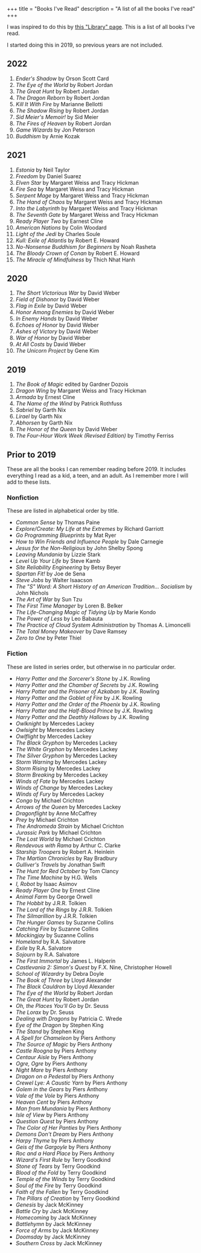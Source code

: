 +++
title = "Books I've Read"
description = "A list of all the books I've read"
+++

I was inspired to do this by [this "Library" page](http://tilde.town/~dustin/wiki/library). This is a list of all books I've read.

I started doing this in 2019, so previous years are not included.

## 2022

1. _Ender's Shadow_ by Orson Scott Card
2. _The Eye of the World_ by Robert Jordan
3. _The Great Hunt_ by Robert Jordan
4. _The Dragon Reborn_ by Robert Jordan
5. _Kill It With Fire_ by Marianne Bellotti
6. _The Shadow Rising_ by Robert Jordan
7. _Sid Meier's Memoir!_ by Sid Meier
8. _The Fires of Heaven_ by Robert Jordan
9. _Game Wizards_ by Jon Peterson
10. _Buddhism_ by Arnie Kozak

## 2021

1. _Estonia_ by Neil Taylor
2. _Freedom_ by Daniel Suarez
3. _Elven Star_ by Margaret Weiss and Tracy Hickman
4. _Fire Sea_ by Margaret Weiss and Tracy Hickman
5. _Serpent Mage_ by Margaret Weiss and Tracy Hickman
6. _The Hand of Chaos_ by Margaret Weiss and Tracy Hickman
7. _Into the Labyrinth_ by Margaret Weiss and Tracy Hickman
8. _The Seventh Gate_ by Margaret Weiss and Tracy Hickman
9. _Ready Player Two_ by Earnest Cline
10. _American Nations_ by Colin Woodard
11. _Light of the Jedi_ by Charles Soule
12. _Kull: Exile of Atlantis_ by Robert E. Howard
13. _No-Nonsense Buddhism for Beginners_ by Noah Rasheta
14. _The Bloody Crown of Conan_ by Robert E. Howard
15. _The Miracle of Mindfulness_ by Thich Nhat Hanh

## 2020

1. _The Short Victorious War_ by David Weber
2. _Field of Dishonor_ by David Weber
3. _Flag in Exile_ by David Weber
4. _Honor Among Enemies_ by David Weber
5. _In Enemy Hands_ by David Weber
6. _Echoes of Honor_ by David Weber
7. _Ashes of Victory_ by David Weber
8. _War of Honor_ by David Weber
9. _At All Costs_ by David Weber
10. _The Unicorn Project_ by Gene Kim

## 2019

1. _The Book of Magic_ edited by Gardner Dozois
2. _Dragon Wing_ by Margaret Weiss and Tracy Hickman
3. _Armada_ by Ernest Cline
4. _The Name of the Wind_ by Patrick Rothfuss
5. _Sabriel_ by Garth Nix
6. _Lirael_ by Garth Nix
7. _Abhorsen_ by Garth Nix
8. _The Honor of the Queen_ by David Weber
9. _The Four-Hour Work Week (Revised Edition)_ by Timothy Ferriss

## Prior to 2019

These are all the books I can remember reading before 2019. It includes
everything I read as a kid, a teen, and an adult. As I remember more I
will add to these lists.

### Nonfiction

These are listed in alphabetical order by title.

-   _Common Sense_ by Thomas Paine
-   _Explore/Create: My Life at the Extremes_ by Richard Garriott
-   _Go Programming Blueprints_ by Mat Ryer
-   _How to Win Friends and Influence People_ by Dale Carnegie
-   _Jesus for the Non-Religious_ by John Shelby Spong
-   _Leaving Mundania_ by Lizzie Stark
-   _Level Up Your Life_ by Steve Kamb
-   _Site Reliability Engineering_ by Betsy Beyer
-   _Spartan Fit!_ by Joe de Sena
-   _Steve Jobs_ by Walter Isaacson
-   _The "S" Word: A Short History of an American Tradition... Socialism_ by John Nichols
-   _The Art of War_ by Sun Tzu
-   _The First Time Manager_ by Loren B. Belker
-   _The Life-Changing Magic of Tidying Up_ by Marie Kondo
-   _The Power of Less_ by Leo Babauta
-   _The Practice of Cloud System Administration_ by Thomas A. Limoncelli
-   _The Total Money Makeover_ by Dave Ramsey
-   _Zero to One_ by Peter Thiel

### Fiction

These are listed in series order, but otherwise in no particular order.

-   _Harry Potter and the Sorcerer's Stone_ by J.K. Rowling
-   _Harry Potter and the Chamber of Secrets_ by J.K. Rowling
-   _Harry Potter and the Prisoner of Azkaban_ by J.K. Rowling
-   _Harry Potter and the Goblet of Fire_ by J.K. Rowling
-   _Harry Potter and the Order of the Phoenix_ by J.K. Rowling
-   _Harry Potter and the Half-Blood Prince_ by J.K. Rowling
-   _Harry Potter and the Deathly Hallows_ by J.K. Rowling
-   _Owlknight_ by Mercedes Lackey
-   _Owlsight_ by Merecedes Lackey
-   _Owlflight_ by Mercedes Lackey
-   _The Black Gryphon_ by Mercedes Lackey
-   _The White Gryphon_ by Mercedes Lackey
-   _The Silver Gryphon_ by Mercedes Lackey
-   _Storm Warning_ by Mercedes Lackey
-   _Storm Rising_ by Mercedes Lackey
-   _Storm Breaking_ by Mercedes Lackey
-   _Winds of Fate_ by Mercedes Lackey
-   _Winds of Change_ by Mercedes Lackey
-   _Winds of Fury_ by Mercedes Lackey
-   _Congo_ by Michael Crichton
-   _Arrows of the Queen_ by Mercedes Lackey
-   _Dragonflight_ by Anne McCaffrey
-   _Prey_ by Michael Crichton
-   _The Andromeda Strain_ by Michael Crichton
-   _Jurassic Park_ by Michael Crichton
-   _The Lost World_ by Michael Crichton
-   _Rendevous with Rama_ by Arthur C. Clarke
-   _Starship Troopers_ by Robert A. Heinlein
-   _The Martian Chronicles_ by Ray Bradbury
-   _Gulliver's Travels_ by Jonathan Swift
-   _The Hunt for Red October_ by Tom Clancy
-   _The Time Machine_ by H.G. Wells
-   _I, Robot_ by Isaac Asimov
-   _Ready Player One_ by Ernest Cline
-   _Animal Farm_ by George Orwell
-   _The Hobbit_ by J.R.R. Tolkien
-   _The Lord of the Rings_ by J.R.R. Tolkien
-   _The Silmarillion_ by J.R.R. Tolkien
-   _The Hunger Games_ by Suzanne Collins
-   _Catching Fire_ by Suzanne Collins
-   _Mockingjay_ by Suzanne Collins
-   _Homeland_ by R.A. Salvatore
-   _Exile_ by R.A. Salvatore
-   _Sojourn_ by R.A. Salvatore
-   _The First Immortal_ by James L. Halperin
-   _Castlevania 2: Simon's Quest_ by F.X. Nine, Christopher Howell
-   _School of Wizardry_ by Debra Doyle
-   _The Book of Three_ by Lloyd Alexander
-   _The Black Cauldron_ by Lloyd Alexander
-   _The Eye of the World_ by Robert Jordan
-   _The Great Hunt_ by Robert Jordan
-   _Oh, the Places You'll Go_ by Dr. Seuss
-   _The Lorax_ by Dr. Seuss
-   _Dealing with Dragons_ by Patricia C. Wrede
-   _Eye of the Dragon_ by Stephen King
-   _The Stand_ by Stephen King
-   _A Spell for Chameleon_ by Piers Anthony
-   _The Source of Magic_ by Piers Anthony
-   _Castle Roogna_ by Piers Anthony
-   _Centaur Aisle_ by Piers Anthony
-   _Ogre, Ogre_ by Piers Anthony
-   _Night Mare_ by Piers Anthony
-   _Dragon on a Pedestal_ by Piers Anthony
-   _Crewel Lye: A Caustic Yarn_ by Piers Anthony
-   _Golem in the Gears_ by Piers Anthony
-   _Vale of the Vole_ by Piers Anthony
-   _Heaven Cent_ by Piers Anthony
-   _Man from Mundania_ by Piers Anthony
-   _Isle of View_ by Piers Anthony
-   _Question Quest_ by Piers Anthony
-   _The Color of Her Panties_ by Piers Anthony
-   _Demons Don't Dream_ by Piers Anthony
-   _Harpy Thyme_ by Piers Anthony
-   _Geis of the Gargoyle_ by Piers Anthony
-   _Roc and a Hard Place_ by Piers Anthony
-   _Wizard's First Rule_ by Terry Goodkind
-   _Stone of Tears_ by Terry Goodkind
-   _Blood of the Fold_ by Terry Goodkind
-   _Temple of the Winds_ by Terry Goodkind
-   _Soul of the Fire_ by Terry Goodkind
-   _Faith of the Fallen_ by Terry Goodkind
-   _The Pillars of Creation_ by Terry Goodkind
-   _Genesis_ by Jack McKinney
-   _Battle Cry_ by Jack McKinney
-   _Homecoming_ by Jack McKinney
-   _Battlehymn_ by Jack McKinney
-   _Force of Arms_ by Jack McKinney
-   _Doomsday_ by Jack McKinney
-   _Southern Cross_ by Jack McKinney

